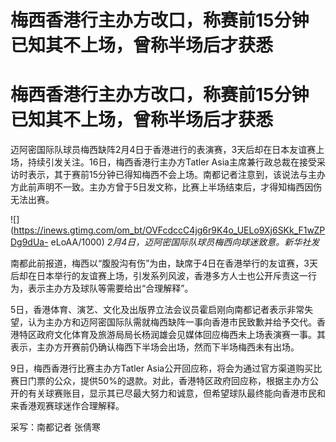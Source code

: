 # 梅西香港行主办方改口，称赛前15分钟已知其不上场，曾称半场后才获悉

# 梅西香港行主办方改口，称赛前15分钟已知其不上场，曾称半场后才获悉

迈阿密国际队球员梅西缺阵2月4日于香港进行的表演赛，3天后却在日本友谊赛上场，持续引发关注。16日，梅西香港行主办方Tatler
Asia主席兼行政总裁在接受采访时表示，其于赛前15分钟已得知梅西不会上场。南都记者注意到，该说法与主办方此前声明不一致。主办方曾于5日发文称，比赛上半场结束后，才得知梅西因伤无法出赛。

![](https://inews.gtimg.com/om_bt/OVFcdccC4jg6r9K4o_UELo9Xj6SKk_F1wZPDg9dUa-
eLoAA/1000) _2月4日，迈阿密国际队球员梅西向球迷致意。新华社发_

南都此前报道，梅西以“腹股沟有伤”为由，缺席于4日在香港举行的友谊赛，3天后却在日本举行的友谊赛上场，引发系列风波，香港多方人士也公开斥责这一行为，表示主办方及球队等需要给出“合理解释”。

5日，香港体育、演艺、文化及出版界立法会议员霍启刚向南都记者表示非常失望，认为主办方和迈阿密国际队需就梅西缺阵一事向香港市民致歉并给予交代。香港特区政府文化体育及旅游局局长杨润雄会见媒体回应梅西未上场表演赛一事。其表示，主办方开赛前仍确认梅西下半场会出场，然而下半场梅西未有出场。

9日，梅西香港行比赛主办方Tatler
Asia公开回应称，将会为通过官方渠道购买比赛日门票的公众，提供50%的退款。对此，香港特区政府回应称，根据主办方公开的有关球赛账目，显示其已尽最大努力和诚意，但希望球队最终能向香港市民和来香港观赛球迷作合理解释。

采写：南都记者 张倩寒

